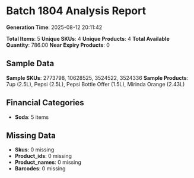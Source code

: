 # Batch 1804 Analysis Report

**Generation Time**: 2025-08-12 20:11:42

**Total Items**: 5
**Unique SKUs**: 4
**Unique Products**: 4
**Total Available Quantity**: 786.00
**Near Expiry Products**: 0

## Sample Data
**Sample SKUs**: 2773798, 10628525, 3524522, 3524336
**Sample Products**: 7up (2.5L), Pepsi (2.5L), Pepsi Bottle Offer (1.5L), Mirinda Orange (2.43L)

## Financial Categories
- **Soda**: 5 items

## Missing Data
- **Skus**: 0 missing
- **Product_ids**: 0 missing
- **Product_names**: 0 missing
- **Barcodes**: 0 missing
